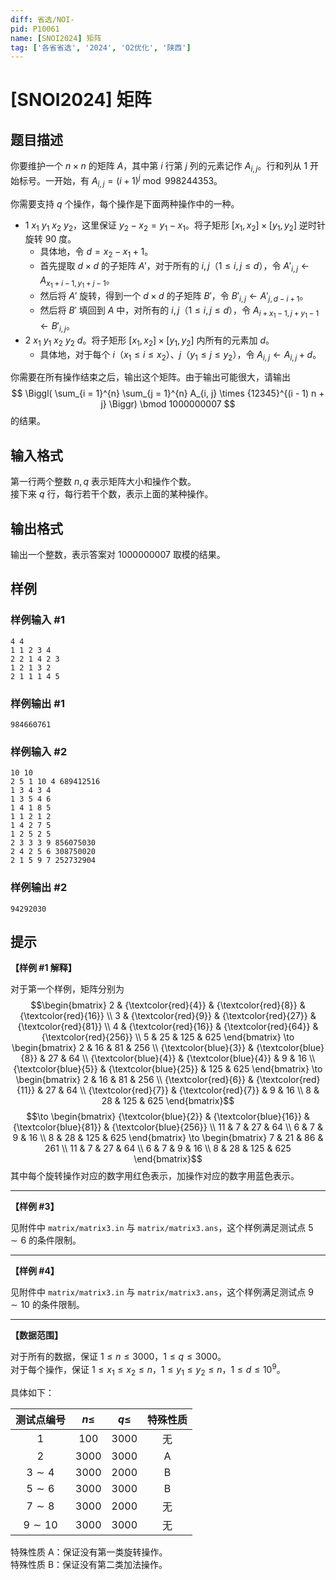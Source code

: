 ```yaml
---
diff: 省选/NOI-
pid: P10061
name: [SNOI2024] 矩阵
tag: ['各省省选', '2024', 'O2优化', '陕西']
---
```

# [SNOI2024] 矩阵
## 题目描述

你要维护一个 $n \times n$ 的矩阵 $A$，其中第 $i$ 行第 $j$ 列的元素记作 $A_{i, j}$。行和列从 $1$ 开始标号。一开始，有 $A_{i, j} = (i + 1)^j \bmod 998244353$。

你需要支持 $q$ 个操作，每个操作是下面两种操作中的一种。

- $1\ x_1\ y_1\ x_2\ y_2$，这里保证 $y_2 - x_2 = y_1 - x_1$。将子矩形 $[x_1, x_2] \times [y_1, y_2]$ 逆时针旋转 $90$ 度。
  - 具体地，令 $d = x_2 - x_1 + 1$。
  - 首先提取 $d \times d$ 的子矩阵 $A'$，对于所有的 $i, j$（$1 \le i, j \le d$），令 $A'_{i, j} \gets A_{x_1 + i - 1, y_1 + j - 1}$。
  - 然后将 $A'$ 旋转，得到一个 $d \times d$ 的子矩阵 $B'$，令 $B'_{i, j} \gets A'_{j, d - i + 1}$。
  - 然后将 $B'$ 填回到 $A$ 中，对所有的 $i, j$（$1 \le i, j \le d$），令 $A_{i + x_1 - 1, j + y_1 - 1} \gets B'_{i, j}$。
- $2\ x_1\ y_1\ x_2\ y_2\ d$。将子矩形 $[x_1, x_2] \times [y_1, y_2]$ 内所有的元素加 $d$。
  - 具体地，对于每个 $i$（$x_1 \le i \le x_2$）、$j$（$y_1 \le j \le y_2$），令 $A_{i, j} \gets A_{i, j} + d$。

你需要在所有操作结束之后，输出这个矩阵。由于输出可能很大，请输出
$$ \Biggl( \sum_{i = 1}^{n} \sum_{j = 1}^{n} A_{i, j} \times {12345}^{(i - 1) n + j} \Biggr) \bmod 1000000007 $$
的结果。
## 输入格式

第一行两个整数 $n, q$ 表示矩阵大小和操作个数。  
接下来 $q$ 行，每行若干个数，表示上面的某种操作。
## 输出格式

输出一个整数，表示答案对 $1000000007$ 取模的结果。
## 样例

### 样例输入 #1
```
4 4
1 1 2 3 4
2 2 1 4 2 3
1 2 1 3 2
2 1 1 1 4 5

```
### 样例输出 #1
```
984660761

```
### 样例输入 #2
```
10 10
2 5 1 10 4 689412516
1 3 4 3 4
1 3 5 4 6
1 4 1 8 5
1 1 2 1 2
1 4 2 7 5
1 2 5 2 5
2 3 3 3 9 856075030
2 4 2 5 6 308750020
2 1 5 9 7 252732904

```
### 样例输出 #2
```
94292030

```
## 提示

**【样例 \#1 解释】**

对于第一个样例，矩阵分别为
$$\begin{bmatrix} 2 & {\textcolor{red}{4}} & {\textcolor{red}{8}} & {\textcolor{red}{16}} \\ 3 & {\textcolor{red}{9}} & {\textcolor{red}{27}} & {\textcolor{red}{81}} \\ 4 & {\textcolor{red}{16}} & {\textcolor{red}{64}} & {\textcolor{red}{256}} \\ 5 & 25 & 125 & 625 \end{bmatrix} \to \begin{bmatrix} 2 & 16 & 81 & 256 \\ {\textcolor{blue}{3}} & {\textcolor{blue}{8}} & 27 & 64 \\ {\textcolor{blue}{4}} & {\textcolor{blue}{4}} & 9 & 16 \\ {\textcolor{blue}{5}} & {\textcolor{blue}{25}} & 125 & 625 \end{bmatrix} \to \begin{bmatrix} 2 & 16 & 81 & 256 \\ {\textcolor{red}{6}} & {\textcolor{red}{11}} & 27 & 64 \\ {\textcolor{red}{7}} & {\textcolor{red}{7}} & 9 & 16 \\ 8 & 28 & 125 & 625 \end{bmatrix}$$
$$\to \begin{bmatrix} {\textcolor{blue}{2}} & {\textcolor{blue}{16}} & {\textcolor{blue}{81}} & {\textcolor{blue}{256}} \\ 11 & 7 & 27 & 64 \\ 6 & 7 & 9 & 16 \\ 8 & 28 & 125 & 625 \end{bmatrix} \to \begin{bmatrix} 7 & 21 & 86 & 261 \\ 11 & 7 & 27 & 64 \\ 6 & 7 & 9 & 16 \\ 8 & 28 & 125 & 625 \end{bmatrix}$$
其中每个旋转操作对应的数字用红色表示，加操作对应的数字用蓝色表示。

---

**【样例 \#3】**

见附件中 `matrix/matrix3.in` 与 `matrix/matrix3.ans`，这个样例满足测试点 $5 \sim 6$ 的条件限制。

---

**【样例 \#4】**

见附件中 `matrix/matrix3.in` 与 `matrix/matrix3.ans`，这个样例满足测试点 $9 \sim 10$ 的条件限制。

---

**【数据范围】**

对于所有的数据，保证 $1 \le n \le 3000$，$1 \le q \le 3000$。  
对于每个操作，保证 $1 \le x_1 \le x_2 \le n$，$1 \le y_1 \le y_2 \le n$，$1 \le d \le {10}^9$。

具体如下：

| 测试点编号 | $n \le$ | $q \le$ | 特殊性质 |
|:-:|:-:|:-:|:-:|
| $1$ | $100$ | $3000$ | 无 |
| $2$ | $3000$ | $3000$ | A |
| $3 \sim 4$ | $3000$ | $2000$ | B |
| $5 \sim 6$ | $3000$ | $3000$ | B |
| $7 \sim 8$ | $3000$ | $2000$ | 无 |
| $9 \sim 10$ | $3000$ | $3000$ | 无 |

特殊性质 A：保证没有第一类旋转操作。  
特殊性质 B：保证没有第二类加法操作。
